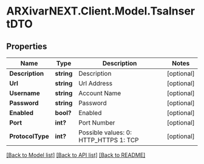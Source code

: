 # ARXivarNEXT.Client.Model.TsaInsertDTO
## Properties

Name | Type | Description | Notes
------------ | ------------- | ------------- | -------------
**Description** | **string** | Description | [optional] 
**Url** | **string** | Url Address | [optional] 
**Username** | **string** | Account Name | [optional] 
**Password** | **string** | Password | [optional] 
**Enabled** | **bool?** | Enabled | [optional] 
**Port** | **int?** | Port Number | [optional] 
**ProtocolType** | **int?** | Possible values:  0: HTTP_HTTPS  1: TCP  | [optional] 

[[Back to Model list]](../README.md#documentation-for-models) [[Back to API list]](../README.md#documentation-for-api-endpoints) [[Back to README]](../README.md)

